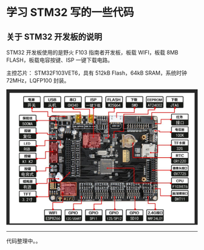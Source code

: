 # 学习 STM32 写的一些代码

## 关于 STM32 开发板的说明

STM32 开发板使用的是野火 F103 指南者开发板，板载 WIFI，板载 8MB FLASH，板载电容按键、ISP 一键下载电路。

主控芯片： STM32F103VET6，具有 512kB Flash，64kB SRAM，系统时钟 72MHz，LQFP100 封装。

![F103-指南者-硬件资源描述图](F103-指南者-硬件资源描述图.jpg)

---

代码整理中。。
